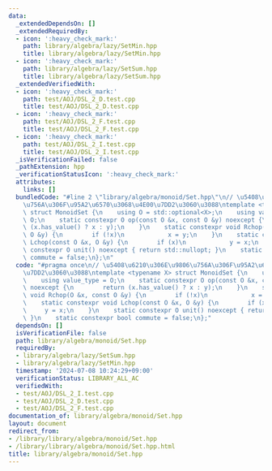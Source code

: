 ```yaml
---
data:
  _extendedDependsOn: []
  _extendedRequiredBy:
  - icon: ':heavy_check_mark:'
    path: library/algebra/lazy/SetMin.hpp
    title: library/algebra/lazy/SetMin.hpp
  - icon: ':heavy_check_mark:'
    path: library/algebra/lazy/SetSum.hpp
    title: library/algebra/lazy/SetSum.hpp
  _extendedVerifiedWith:
  - icon: ':heavy_check_mark:'
    path: test/AOJ/DSL_2_D.test.cpp
    title: test/AOJ/DSL_2_D.test.cpp
  - icon: ':heavy_check_mark:'
    path: test/AOJ/DSL_2_F.test.cpp
    title: test/AOJ/DSL_2_F.test.cpp
  - icon: ':heavy_check_mark:'
    path: test/AOJ/DSL_2_I.test.cpp
    title: test/AOJ/DSL_2_I.test.cpp
  _isVerificationFailed: false
  _pathExtension: hpp
  _verificationStatusIcon: ':heavy_check_mark:'
  attributes:
    links: []
  bundledCode: "#line 2 \"library/algebra/monoid/Set.hpp\"\n// \u5408\u6210\u306E\u9806\
    \u756A\u306F\u95A2\u6570\u3068\u4E00\u7DD2\u3060\u3088\ntemplate <typename X>\
    \ struct MonoidSet {\n    using O = std::optional<X>;\n    using value_type =\
    \ O;\n    static constexpr O op(const O &x, const O &y) noexcept {\n        return\
    \ (x.has_value() ? x : y);\n    }\n    static constexpr void Rchop(O &x, const\
    \ O &y) {\n        if (!x)\n            x = y;\n    }\n    static constexpr void\
    \ Lchop(const O &x, O &y) {\n        if (x)\n            y = x;\n    }\n    static\
    \ constexpr O unit() noexcept { return std::nullopt; }\n    static constexpr bool\
    \ commute = false;\n};\n"
  code: "#pragma once\n// \u5408\u6210\u306E\u9806\u756A\u306F\u95A2\u6570\u3068\u4E00\
    \u7DD2\u3060\u3088\ntemplate <typename X> struct MonoidSet {\n    using O = std::optional<X>;\n\
    \    using value_type = O;\n    static constexpr O op(const O &x, const O &y)\
    \ noexcept {\n        return (x.has_value() ? x : y);\n    }\n    static constexpr\
    \ void Rchop(O &x, const O &y) {\n        if (!x)\n            x = y;\n    }\n\
    \    static constexpr void Lchop(const O &x, O &y) {\n        if (x)\n       \
    \     y = x;\n    }\n    static constexpr O unit() noexcept { return std::nullopt;\
    \ }\n    static constexpr bool commute = false;\n};"
  dependsOn: []
  isVerificationFile: false
  path: library/algebra/monoid/Set.hpp
  requiredBy:
  - library/algebra/lazy/SetSum.hpp
  - library/algebra/lazy/SetMin.hpp
  timestamp: '2024-07-08 10:24:29+09:00'
  verificationStatus: LIBRARY_ALL_AC
  verifiedWith:
  - test/AOJ/DSL_2_I.test.cpp
  - test/AOJ/DSL_2_D.test.cpp
  - test/AOJ/DSL_2_F.test.cpp
documentation_of: library/algebra/monoid/Set.hpp
layout: document
redirect_from:
- /library/library/algebra/monoid/Set.hpp
- /library/library/algebra/monoid/Set.hpp.html
title: library/algebra/monoid/Set.hpp
---
```

